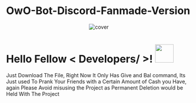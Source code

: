 # OwO-Bot-Discord-Fanmade-Version

<div align="center">
<img src="https://c10.patreonusercontent.com/3/eyJ3Ijo5NjAsIndlIjoxfQ==/patreon-media/p/campaign/1623609/1a2c7f801d8647e39d4ada93c79b8fc9/4.png?token-time=1630713600&token-hash=vH1I4HNyyNozBjh4YPsEzebcNBoV0NMLsFeCu8K3RLI%3D" alt="cover" />
</div>

<h1> Hello Fellow < Developers/ >! <img src = "https://raw.githubusercontent.com/MartinHeinz/MartinHeinz/master/wave.gif" width = 50px> </h1>
<p align='center'>

</p>
<div size='20px'> Just Download The File, Right Now It Only Has Give and Bal command, Its Just used To Prank Your Friends with a Certain Amount of Cash you Have, again Please Avoid misusing the Project as Permanent Deletion would be Held With The Project
</div>
